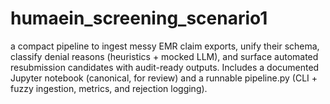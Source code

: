 # humaein_screening_scenario1
a compact pipeline to ingest messy EMR claim exports, unify their schema, classify denial reasons (heuristics + mocked LLM), and surface automated resubmission candidates with audit-ready outputs. Includes a documented Jupyter notebook (canonical, for review) and a runnable pipeline.py (CLI + fuzzy ingestion, metrics, and rejection logging).
